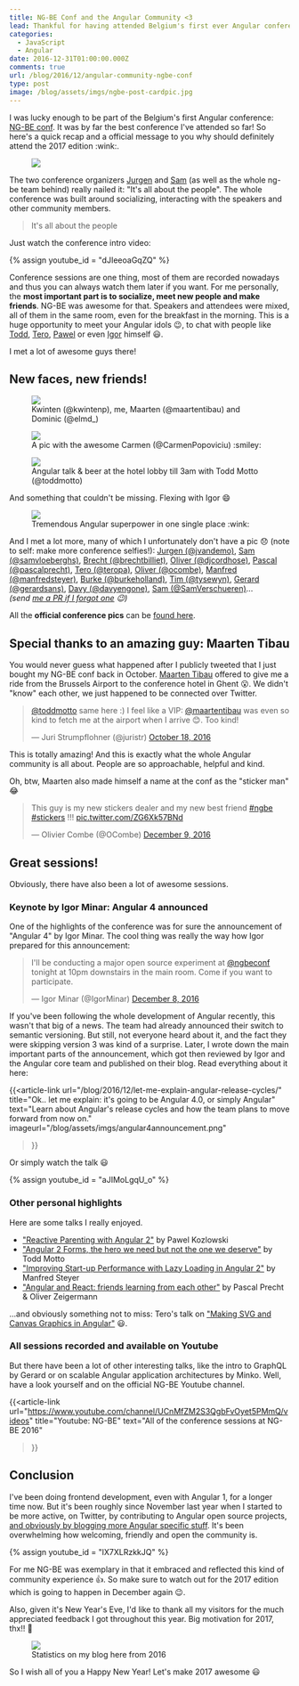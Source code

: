 ```yaml
---
title: NG-BE Conf and the Angular Community <3
lead: Thankful for having attended Belgium's first ever Angular conference
categories:
  - JavaScript
  - Angular
date: 2016-12-31T01:00:00.000Z
comments: true
url: /blog/2016/12/angular-community-ngbe-conf
type: post
image: /blog/assets/imgs/ngbe-post-cardpic.jpg
---
```


<div class="article-intro">
	I was lucky enough to be part of the Belgium's first Angular conference: <a href="https://ng-be.org/" target="_blank">NG-BE conf</a>. It was by far the best conference I've attended so far! So here's a quick recap and a official message to you why should definitely attend the 2017 edition :wink:.
</div>

<figure class="image--full">
    <img src="/blog/assets/imgs/ngbe-teampic.jpg" >
</figure>

The two conference organizers [Jurgen](https://twitter.com/jvandemo) and [Sam](https://twitter.com/samvloeberghs) (as well as the whole ng-be team behind) really nailed it: "It's all about the people". The whole conference was built around socializing, interacting with the speakers and other community members.

<blockquote class="emphasized">It's all about the people</blockquote>

Just watch the conference intro video:

{% assign youtube_id = "dJIeeoaGqZQ" %}
 

<!--<figure class="image--medium">
    <a href="/blog/assets/imgs/ngbe-intro-letter.jpg" class="image--zoom">
        <img src="/blog/assets/imgs/ngbe-intro-letter.jpg">
    </a>
    <figcaption>Kind words from the organizers Jurgen and Sam</figcaption>
</figure>-->

Conference sessions are one thing, most of them are recorded nowadays and thus you can always watch them later if you want. For me personally, the **most important part is to socialize, meet new people and make friends**. NG-BE was awesome for that. Speakers and attendees were mixed, all of them in the same room, even for the breakfast in the morning. This is a huge opportunity to meet your Angular idols :wink:, to chat with people like [Todd](https://twitter.com/toddmotto), [Tero](https://twitter.com/teropa), [Pawel](https://twitter.com/pkozlowski_os) or even [Igor](https://twitter.com/IgorMinar) himself :smiley:.

I met a lot of awesome guys there!

## New faces, new friends!

<figure class="image--medium">
    <a href="/blog/assets/imgs/ngbe-pics-group.jpg" class="image--zoom">
        <img src="/blog/assets/imgs/ngbe-pics-group.jpg">
    </a>
    <figcaption>Kwinten (@kwintenp), me, Maarten (@maartentibau) and Dominic (@elmd_)</figcaption>
</figure>

<figure class="image--medium">
    <a href="/blog/assets/imgs/ngbe-pics-carmen.jpg" class="image--zoom">
        <img src="/blog/assets/imgs/ngbe-pics-carmen.jpg">
    </a>
    <figcaption>A pic with the awesome Carmen (@CarmenPopoviciu) :smiley: </figcaption>
</figure>

<figure class="image--medium">
    <a href="/blog/assets/imgs/ngbe-pics-todd.jpg" class="image--zoom">
        <img src="/blog/assets/imgs/ngbe-pics-todd.jpg">
    </a>
    <figcaption>Angular talk & beer at the hotel lobby till 3am with Todd Motto (@toddmotto)</figcaption>
</figure>

And something that couldn't be missing. Flexing with Igor :smile:

<figure class="image--medium">
    <a href="/blog/assets/imgs/ngbe-pics-igor.jpg" class="image--zoom">
        <img src="/blog/assets/imgs/ngbe-pics-igor.jpg">
    </a>
    <figcaption>Tremendous Angular superpower in one single place :wink:</figcaption>
</figure>

And I met a lot more, many of which I unfortunately don't have a pic :disappointed: (note to self: make more conference selfies!): [Jurgen (@jvandemo)](https://twitter.com/jvandemo), [Sam (@samvloeberghs)](https://twitter.com/samvloeberghs), [Brecht (@brechtbilliet)](https://twitter.com/brechtbilliet), [Oliver (@djcordhose)](https://twitter.com/DJCordhose), [Pascal (@pascalprecht)](https://twitter.com/PascalPrecht), [Tero (@teropa)](https://twitter.com/teropa), [Oliver (@ocombe)](https://twitter.com/OCombe), [Manfred (@manfredsteyer)](https://twitter.com/ManfredSteyer), [Burke (@burkeholland)](https://twitter.com/burkeholland), [Tim (@tysewyn)](https://twitter.com/TYsewyn), [Gerard (@gerardsans)](https://twitter.com/gerardsans), [Davy (@davyengone)](https://twitter.com/davyengone), [Sam (@SamVerschueren)](https://twitter.com/SamVerschueren)...  
_(send [me a PR if I forgot one](https://github.com/juristr/juristr.github.com/edit/master/_posts/2016-12-31-angular-community-ngbe-conf.md) :wink:)_

All the **official conference pics** can be [found here](https://goo.gl/photos/kpDBJ1kKVh6sojZs8).

## Special thanks to an amazing guy: Maarten Tibau

You would never guess what happened after I publicly tweeted that I just bought my NG-BE conf back in October. [Maarten Tibau](https://twitter.com/maartentibau) offered to give me a ride from the Brussels Airport to the conference hotel in Ghent :open_mouth:. We didn't "know" each other, we just happened to be connected over Twitter.

<blockquote class="twitter-tweet" data-lang="en"><p lang="en" dir="ltr"><a href="https://twitter.com/toddmotto">@toddmotto</a> same here :) I feel like a VIP: <a href="https://twitter.com/maartentibau">@maartentibau</a> was even so kind to fetch me at the airport when I arrive 😊. Too kind!</p>&mdash; Juri Strumpflohner (@juristr) <a href="https://twitter.com/juristr/status/788487025569697792">October 18, 2016</a></blockquote>
<script async src="//platform.twitter.com/widgets.js" charset="utf-8"></script>

This is totally amazing! And this is exactly what the whole Angular community is all about. People are so approachable, helpful and kind.

Oh, btw, Maarten also made himself a name at the conf as the "sticker man" :joy:

<blockquote class="twitter-tweet" data-lang="en"><p lang="en" dir="ltr">This guy is my new stickers dealer and my new best friend <a href="https://twitter.com/hashtag/ngbe?src=hash">#ngbe</a> <a href="https://twitter.com/hashtag/stickers?src=hash">#stickers</a> !!! <a href="https://t.co/ZG6Xk57BNd">pic.twitter.com/ZG6Xk57BNd</a></p>&mdash; Olivier Combe (@OCombe) <a href="https://twitter.com/OCombe/status/807241997094387717">December 9, 2016</a></blockquote>
<script async src="//platform.twitter.com/widgets.js" charset="utf-8"></script>

## Great sessions!

Obviously, there have also been a lot of awesome sessions.

### Keynote by Igor Minar: Angular 4 announced

One of the highlights of the conference was for sure the announcement of "Angular 4" by Igor Minar. The cool thing was really the way how Igor prepared for this announcement:

<blockquote class="twitter-tweet" data-lang="en"><p lang="en" dir="ltr">I&#39;ll be conducting a major open source experiment at <a href="https://twitter.com/ngbeconf">@ngbeconf</a> tonight at 10pm downstairs in the main room. Come if you want to participate.</p>&mdash; Igor Minar (@IgorMinar) <a href="https://twitter.com/IgorMinar/status/806957556589596673">December 8, 2016</a></blockquote>
<script async src="//platform.twitter.com/widgets.js" charset="utf-8"></script>

If you've been following the whole development of Angular recently, this wasn't that big of a news. The team had already announced their switch to semantic versioning. But still, not everyone heard about it, and the fact they were skipping version 3 was kind of a surprise. Later, I wrote down the main important parts of the announcement, which got then reviewed by Igor and the Angular core team and published on their blog. Read everything about it here:

{{<article-link
	url="/blog/2016/12/let-me-explain-angular-release-cycles/"
	title="Ok.. let me explain: it's going to be Angular 4.0, or simply Angular"
	text="Learn about Angular's release cycles and how the team plans to move forward from now on."
	imageurl="/blog/assets/imgs/angular4announcement.png"
>}}

Or simply watch the talk :smiley:

{% assign youtube_id = "aJIMoLgqU_o" %}
 

### Other personal highlights

Here are some talks I really enjoyed.

- ["Reactive Parenting with Angular 2"](https://www.youtube.com/watch?v=EMjTp12VbQ8)  by Pawel Kozlowski
- ["Angular 2 Forms, the hero we need but not the one we deserve"](https://www.youtube.com/watch?v=8CbZCmAwBCc) by Todd Motto
- ["Improving Start-up Performance with Lazy Loading in Angular 2"](https://www.youtube.com/watch?v=i0y5bJx8RFc) by Manfred Steyer
- ["Angular and React: friends learning from each other"](https://www.youtube.com/watch?v=FIi6AkI7wKE_) by Pascal Precht & Oliver Zeigermann

...and obviously something not to miss: Tero's talk on ["Making SVG and Canvas Graphics in Angular"](https://www.youtube.com/watch?v=FIi6AkI7wKE) :smiley:.

### All sessions recorded and available on Youtube

But there have been a lot of other interesting talks, like the intro to GraphQL by Gerard or on scalable Angular application architectures by Minko. Well, have a look yourself and on the official NG-BE Youtube channel.

{{<article-link
	url="https://www.youtube.com/channel/UCnMfZM2S3QgbFvOyet5PMmQ/videos"
	title="Youtube: NG-BE"
	text="All of the conference sessions at NG-BE 2016"
>}}

## Conclusion

I've been doing frontend development, even with Angular 1, for a longer time now. But it's been roughly since November last year when I started to be more active, on Twitter, by contributing to Angular open source projects, [and obviously by blogging more Angular specific stuff](/blog/collections/angular). It's been overwhelming how welcoming, friendly and open the community is.

{% assign youtube_id = "lX7XLRzkkJQ" %}
 

For me NG-BE was exemplary in that it embraced and reflected this kind of community experience :+1:. So make sure to watch out for the 2017 edition which is going to happen in December again :wink:.

Also, given it's New Year's Eve, I'd like to thank all my visitors for the much appreciated feedback I got throughout this year. Big motivation for 2017, thx!! :muscle:

<figure class="image--medium">
    <img src="/blog/assets/imgs/blog-stats-2016.png">
    <figcaption>Statistics on my blog here from 2016</figcaption>
</figure>

So I wish all of you a Happy New Year! Let's make 2017 awesome :smiley:
